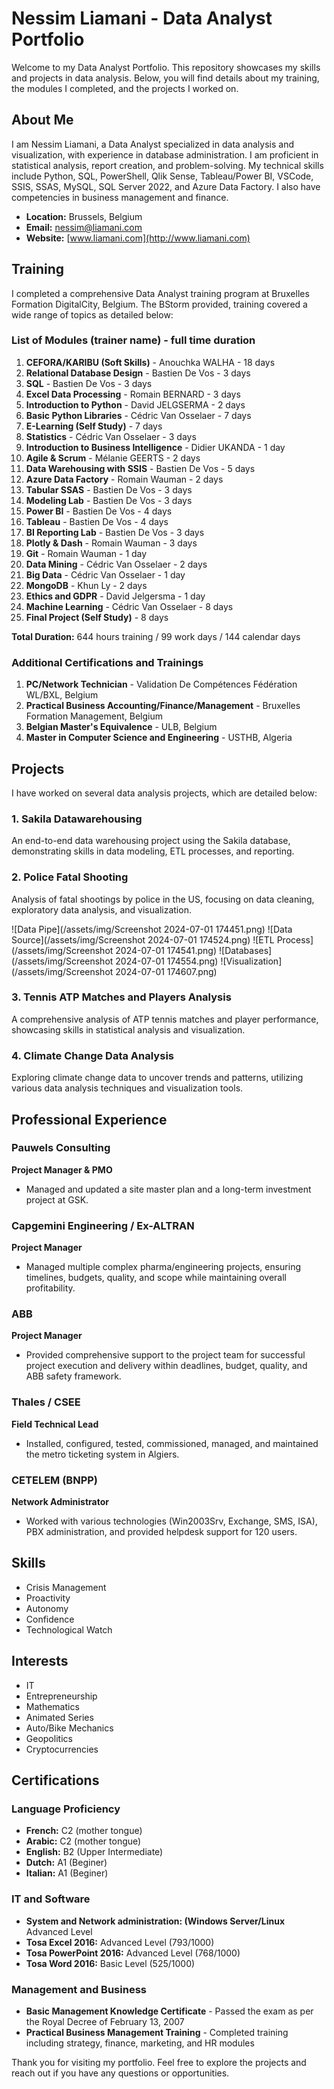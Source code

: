 # Nessim Liamani - Data Analyst Portfolio

Welcome to my Data Analyst Portfolio. This repository showcases my skills and projects in data analysis. Below, you will find details about my training, the modules I completed, and the projects I worked on.

## About Me

I am Nessim Liamani, a Data Analyst specialized in data analysis and visualization, with experience in database administration. I am proficient in statistical analysis, report creation, and problem-solving. My technical skills include Python, SQL, PowerShell, Qlik Sense, Tableau/Power BI, VSCode, SSIS, SSAS, MySQL, SQL Server 2022, and Azure Data Factory. I also have competencies in business management and finance.

- **Location:** Brussels, Belgium
- **Email:** nessim@liamani.com
- **Website:** [www.liamani.com](http://www.liamani.com)

## Training

I completed a comprehensive Data Analyst training program at Bruxelles Formation DigitalCity, Belgium. The BStorm provided, training covered a wide range of topics as detailed below:

### List of Modules (trainer name) - full time duration
1. **CEFORA/KARIBU (Soft Skills)** - Anouchka WALHA - 18 days
2. **Relational Database Design** - Bastien De Vos - 3 days
3. **SQL** - Bastien De Vos - 3 days
4. **Excel Data Processing** - Romain BERNARD - 3 days
5. **Introduction to Python** - David JELGSERMA - 2 days
6. **Basic Python Libraries** - Cédric Van Osselaer - 7 days
7. **E-Learning (Self Study)** - 7 days
8. **Statistics** - Cédric Van Osselaer - 3 days
9. **Introduction to Business Intelligence** - Didier UKANDA - 1 day
10. **Agile & Scrum** - Mélanie GEERTS - 2 days
11. **Data Warehousing with SSIS** - Bastien De Vos - 5 days
12. **Azure Data Factory** - Romain Wauman - 2 days
13. **Tabular SSAS** - Bastien De Vos - 3 days
14. **Modeling Lab** - Bastien De Vos - 3 days
15. **Power BI** - Bastien De Vos - 4 days
16. **Tableau** - Bastien De Vos - 4 days
17. **BI Reporting Lab** - Bastien De Vos - 3 days
18. **Plotly & Dash** - Romain Wauman - 3 days
19. **Git** - Romain Wauman - 1 day
20. **Data Mining** - Cédric Van Osselaer - 2 days
21. **Big Data** - Cédric Van Osselaer - 1 day
22. **MongoDB** - Khun Ly - 2 days
23. **Ethics and GDPR** - David Jelgersma - 1 day
24. **Machine Learning** - Cédric Van Osselaer - 8 days
25. **Final Project (Self Study)** - 8 days

**Total Duration:** 644 hours training / 99 work days / 144 calendar days

### Additional Certifications and Trainings
1. **PC/Network Technician** - Validation De Compétences Fédération WL/BXL, Belgium
2. **Practical Business Accounting/Finance/Management** - Bruxelles Formation Management, Belgium
3. **Belgian Master's Equivalence** - ULB, Belgium
4. **Master in Computer Science and Engineering** - USTHB, Algeria

## Projects

I have worked on several data analysis projects, which are detailed below:

### 1. Sakila Datawarehousing
An end-to-end data warehousing project using the Sakila database, demonstrating skills in data modeling, ETL processes, and reporting.

### 2. Police Fatal Shooting
Analysis of fatal shootings by police in the US, focusing on data cleaning, exploratory data analysis, and visualization.

![Data Pipe](/assets/img/Screenshot 2024-07-01 174451.png)
![Data Source](/assets/img/Screenshot 2024-07-01 174524.png)
![ETL Process](/assets/img/Screenshot 2024-07-01 174541.png)
![Databases](/assets/img/Screenshot 2024-07-01 174554.png)
![Visualization](/assets/img/Screenshot 2024-07-01 174607.png)

### 3. Tennis ATP Matches and Players Analysis
A comprehensive analysis of ATP tennis matches and player performance, showcasing skills in statistical analysis and visualization.

### 4. Climate Change Data Analysis
Exploring climate change data to uncover trends and patterns, utilizing various data analysis techniques and visualization tools.

## Professional Experience

### Pauwels Consulting
**Project Manager & PMO**
- Managed and updated a site master plan and a long-term investment project at GSK.

### Capgemini Engineering / Ex-ALTRAN
**Project Manager**
- Managed multiple complex pharma/engineering projects, ensuring timelines, budgets, quality, and scope while maintaining overall profitability.

### ABB
**Project Manager**
- Provided comprehensive support to the project team for successful project execution and delivery within deadlines, budget, quality, and ABB safety framework.

### Thales / CSEE
**Field Technical Lead**
- Installed, configured, tested, commissioned, managed, and maintained the metro ticketing system in Algiers.

### CETELEM (BNPP)
**Network Administrator**
- Worked with various technologies (Win2003Srv, Exchange, SMS, ISA), PBX administration, and provided helpdesk support for 120 users.

## Skills

- Crisis Management
- Proactivity
- Autonomy
- Confidence
- Technological Watch

## Interests

- IT
- Entrepreneurship
- Mathematics
- Animated Series
- Auto/Bike Mechanics
- Geopolitics
- Cryptocurrencies

## Certifications

### Language Proficiency
- **French:** C2 (mother tongue)
- **Arabic:** C2 (mother tongue)
- **English:** B2 (Upper Intermediate)
- **Dutch:** A1 (Beginer)
- **Italian:** A1 (Beginer)

### IT and Software
- **System and Network administration: (Windows Server/Linux** Advanced Level
- **Tosa Excel 2016:** Advanced Level (793/1000)
- **Tosa PowerPoint 2016:** Advanced Level (768/1000)
- **Tosa Word 2016:** Basic Level (525/1000)

### Management and Business
- **Basic Management Knowledge Certificate** - Passed the exam as per the Royal Decree of February 13, 2007
- **Practical Business Management Training** - Completed training including strategy, finance, marketing, and HR modules

Thank you for visiting my portfolio. Feel free to explore the projects and reach out if you have any questions or opportunities.
